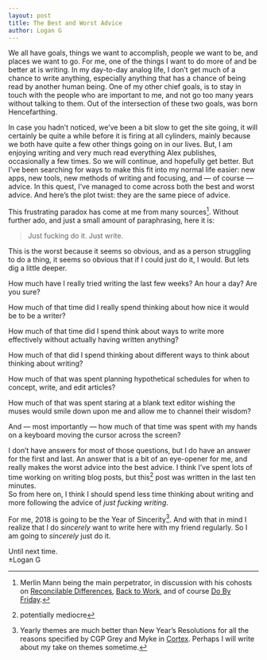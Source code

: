 ```yaml
---
layout: post
title: The Best and Worst Advice
author: Logan G
---
```


We all have goals, things we want to accomplish, people we want to be, and places we want to go. 
For me, one of the things I want to do more of and be better at is writing. 
In my day-to-day analog life, I don’t get much of a chance to write anything, especially anything that has a chance of being read by another human being. 
One of my other chief goals, is to stay in touch with the people who are important to me, and not go too many years without talking to them. 
Out of the intersection of these two goals, was born Hencefarthing.  

In case you hadn’t noticed, we’ve been a bit slow to get the site going, it will certainly be quite a while before it is firing at all cylinders, mainly because we both have quite a few other things going on in our lives. 
But, I am enjoying writing and very much read everything Alex publishes, occasionally a few times. 
So we will continue, and hopefully get better. 
But I’ve been searching for ways to make this fit into my normal life easier: new apps, new tools, new methods of writing and focusing, and — of course — advice. 
In this quest, I’ve managed to come across both the best and worst advice. 
And here’s the plot twist: they are the same piece of advice.  


This frustrating paradox has come at me from many sources[^1]. 
Without further ado, and just a small amount of paraphrasing, here it is:  
> Just fucking do it. Just write.  

This is the worst because it seems so obvious, and as a person struggling to do a thing, it seems so obvious that if I could just do it, I would. 
But lets dig a little deeper.  

How much have I really tried writing the last few weeks? An hour a day? Are you sure?  

How much of that time did I really spend thinking about how nice it would be to be a writer?  

How much of that time did I spend think about ways to write more effectively without actually having written anything?  

How much of that did I spend thinking about different ways to think about thinking about writing?  

How much of that was spent planning hypothetical schedules for when to concept, write, and edit articles?  

How much of that was spent staring at a blank text editor wishing the muses would smile down upon me and allow me to channel their wisdom?  

And — most importantly — how much of that time was spent with my hands on a keyboard moving the cursor across the screen?  

I don’t have answers for most of those questions, but I do have an answer for the first and last. 
An answer that is a bit of an eye-opener for me, and really makes the worst advice into the best advice. 
I think I’ve spent lots of time working on writing blog posts, but this[^2] post was written in the last ten minutes.  
So from here on, I think I should spend less time thinking about writing and more following the advice of *just fucking writing*.  

For me, 2018 is going to be the Year of Sincerity[^3]. 
And with that in mind I realize that I do *sincerely* want to write here with my friend regularly. 
So I am going to *sincerely* just do it.  

Until next time.  
±Logan G  


[^1]: Merlin Mann being the main perpetrator, in discussion with his cohosts on [Reconcilable Differences](relay.fm/recdiffs), [Back to Work](5by5.tv/b2w), and of course [Do By Friday](dobyfriday.com).
[^2]: potentially mediocre
[^3]: Yearly themes are much better than New Year’s Resolutions for all the reasons specified by CGP Grey and Myke in [Cortex](relay.fm/cortex). Perhaps I will write about my take on themes sometime.
